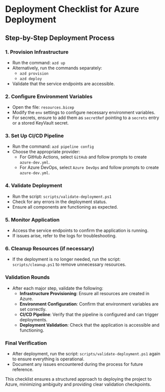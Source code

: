 # Deployment Checklist for Azure Deployment

## Step-by-Step Deployment Process

### 1. Provision Infrastructure
- Run the command: `azd up`
- Alternatively, run the commands separately:
  - `azd provision`
  - `azd deploy`
- Validate that the service endpoints are accessible.

### 2. Configure Environment Variables
- Open the file: `resources.bicep`
- Modify the `env` settings to configure necessary environment variables.
- For secrets, ensure to add them as `secretRef` pointing to a `secrets` entry or a stored KeyVault secret.

### 3. Set Up CI/CD Pipeline
- Run the command: `azd pipeline config`
- Choose the appropriate provider:
  - For GitHub Actions, select `GitHub` and follow prompts to create `azure-dev.yml`.
  - For Azure DevOps, select `Azure DevOps` and follow prompts to create `azure-dev.yml`.

### 4. Validate Deployment
- Run the script: `scripts/validate-deployment.ps1`
- Check for any errors in the deployment status.
- Ensure all components are functioning as expected.

### 5. Monitor Application
- Access the service endpoints to confirm the application is running.
- If issues arise, refer to the logs for troubleshooting.

### 6. Cleanup Resources (if necessary)
- If the deployment is no longer needed, run the script: `scripts/cleanup.ps1` to remove unnecessary resources.

### Validation Rounds
- After each major step, validate the following:
  - **Infrastructure Provisioning**: Ensure all resources are created in Azure.
  - **Environment Configuration**: Confirm that environment variables are set correctly.
  - **CI/CD Pipeline**: Verify that the pipeline is configured and can trigger deployments.
  - **Deployment Validation**: Check that the application is accessible and functioning.

### Final Verification
- After deployment, run the script: `scripts/validate-deployment.ps1` again to ensure everything is operational.
- Document any issues encountered during the process for future reference.

This checklist ensures a structured approach to deploying the project to Azure, minimizing ambiguity and providing clear validation checkpoints.